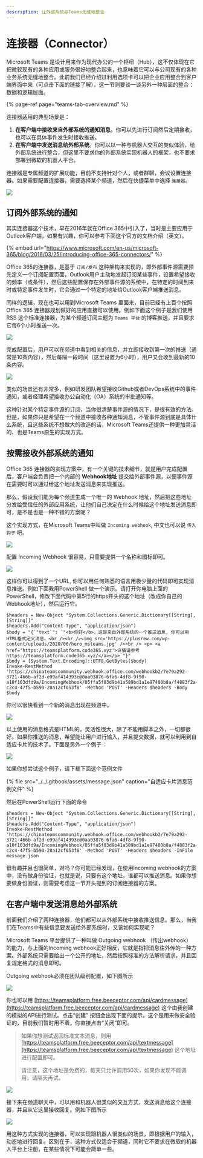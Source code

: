 ```yaml
---
description: 让外部系统与Teams无缝地整合
---
```


# 连接器（Connector）

Microsoft Teams 是设计用来作为现代办公的一个枢纽（Hub），这不仅体现在它把微软现有的各种应用或服务很好地整合起来，也意味着它可以与公司现有的各种业务系统无缝地整合。此前我们已经介绍过利用选项卡可以把企业应用整合到客户端界面中来（可点击下面的链接了解），这一节则要谈一谈另外一种层面的整合：数据和逻辑层面。

{% page-ref page="teams-tab-overview.md" %}

连接器适用的典型场景是：

1. **在客户端中接收来自外部系统的通知消息**。你可以先进行订阅然后定期接收，也可以在具体事件发生时接收推送。
2. **在客户端中发送消息给外部系统**。你可以以一种与机器人交互的类似体验，给外部系统进行整合，但这里不要求你的外部系统实现机器人的框架，也不要求部署到微软的机器人平台。

连接器是专属频道的扩展功能，目前不支持针对个人，或者群聊，会议设置连接器。如果需要配置连接器，需要选择某个频道，然后在快捷菜单中选择 `连接器`。

![](../../.gitbook/assets/tu-pian-%20%2845%29.png)

## 订阅外部系统的通知

其实连接器这个技术，早在2016年就在Office 365中引入了，当时是主要应用于Outlook客户端，如果有兴趣，你可以参考下面这个官方的文档介绍（英文）。

{% embed url="https://www.microsoft.com/en-us/microsoft-365/blog/2016/03/25/introducing-office-365-connectors/" %}

Office 365的连接器，是基于 `订阅/发布` 这种架构来实现的，即外部事件源需要预先定义一个订阅配置页面，Outlook用户主动地发起订阅某些事件，设置希望接收的频率（或条件），然后这些配置保存在外部事件源的系统中，在特定的时间到来时或特定事件发生时，它会通过一个特定的地址给Outlook客户端推送消息。

同样的逻辑，现在也可以用到Microsoft Teams 里面来，目前已经有上百个按照Office 365 连接器规划做好的应用直接可以使用。例如下面这个例子是我们使用RSS 这个标准连接器，为某个频道订阅主题为 `Teams 平台` 的博客推送，并且要求它每6个小时推送一次。

![](../../.gitbook/assets/tu-pian-%20%2834%29.png)

完成配置后，用户可以在频道中看到相关的信息，并立即接收到第一次的推送（通常是10条内容），然后每隔一段时间（这里设置为6小时），用户又会收到最新的10条内容。

![](../../.gitbook/assets/tu-pian-%20%2843%29.png)

类似的场景还有非常多，例如研发团队希望接收Github或者DevOps系统中的事件通知，或者经理希望接收办公自动化（OA）系统的审批通知等。

这种针对某个特定事件源的订阅，当你很清楚事件源的情况下，是很有效的方法。但是，如果你只是希望在一个频道中接收各种通知消息，不管事件源到底是具体什么系统，且这些系统不想做大的改造的话，Microsoft Teams还提供一种更加灵活的、也是Teams原生的实现方式。

## 按需接收外部系统的通知

Office 365 连接器的实现方案中，有一个关键的技术细节，就是用户完成配置后，客户端会负责把一个内部的 **Webhook地址** 提交给外部事件源，以便事件源在需要时可以通过给这个地址发送消息来实现推送。

那么，假设我们能为每个频道生成一个唯一的 Webhook 地址，然后把这些地址分发给受信任的外部应用系统，让他们自己决定在什么时候给这个地址发送消息即可，是不是也是一种不错的方案呢？

这个实现方式，在Microsoft Teams中叫做 `Incoming webhook`, 中文也可以说 `传入钩子` 吧。

![](../../.gitbook/assets/tu-pian-%20%2840%29.png)

配置 Incoming Webhook 很容易，只需要提供一个名称和图标即可。

![](../../.gitbook/assets/tu-pian-%20%2830%29.png)

这样你可以得到了一个URL, 你可以用任何熟悉的语言用极少量的代码即可实现消息推送。例如下面我用PowerShell 做一个演示。请打开你电脑上面的PowerShell，修改下面代码中第5行的https开头的这个地址（改成你自己的Webhook地址），然后运行它。

```text
$headers = New-Object "System.Collections.Generic.Dictionary[[String],[String]]"
$headers.Add("Content-Type", "application/json")
$body = "{`"text`": `"<b>你好</b>，这是来自外部系统的一个推送消息, 你可以用HTML格式定义消息。<br /><br /><img src='https://plusrew.com/wp-content/uploads/2020/06/hero_msteams.jpg' /><br /> <p> <a href='https://teamsplatform.code365.xyz'>详情请参考 https://teamsplatform.code365.xyz/</a></p>`"}"
$body = [System.Text.Encoding]::UTF8.GetBytes($body)
Invoke-RestMethod 'https://chinateamscommunity.webhook.office.com/webhookb2/7e79a292-3721-466b-af2d-e99af414393e@0aa03876-6fa6-4df8-9f90-a10f103dfd9a/IncomingWebhook/05ffa5f83d9b41a589bd1a1e97480b8a/f4883f2a-c2c4-47f5-b590-28a12cf053f8' -Method 'POST' -Headers $headers -Body $body
```

你可以很快看到一个新的消息出现在频道中。

![](../../.gitbook/assets/tu-pian-%20%2848%29.png)

以上使用的消息格式是HTML的，灵活性很大，除了不能用脚本之外，一切都很好。如果你推送的消息，希望能让用户进行输入，并且提交数据，就可以利用到自适应卡片的技术了。下面是另外一个例子：

![](../../.gitbook/assets/tu-pian-%20%2844%29.png)

如果你想尝试这个例子，请下载下面这个范例文件

{% file src="../../.gitbook/assets/message.json" caption="自适应卡片消息范例文件" %}

然后在PowerShell运行下面的命令

```text
$headers = New-Object "System.Collections.Generic.Dictionary[[String],[String]]"
$headers.Add("Content-Type", "application/json")
Invoke-RestMethod 'https://chinateamscommunity.webhook.office.com/webhookb2/7e79a292-3721-466b-af2d-e99af414393e@0aa03876-6fa6-4df8-9f90-a10f103dfd9a/IncomingWebhook/05ffa5f83d9b41a589bd1a1e97480b8a/f4883f2a-c2c4-47f5-b590-28a12cf053f8' -Method 'POST' -Headers $headers -InFile message.json
```

很有趣并且也很简单，对吗？你可能已经发现，在使用Incoming webhook的方案中，没有做身份验证，也就是说，只要有这个地址，谁都可以推送消息。如果你想要做身份验证，则需要考虑这一节开头提到的订阅连接器的方案。

## **在客户端中发送消息给外部系统**

前面我们介绍了两种连接器，他们都可以从外部系统中接收推送信息。那么，当我们在Teams中有些信息要发送给外部系统时，又该如何实现呢？

Microsoft Teams 平台提供了一种叫做 Outgoing webhook （传出webhook） 的能力，与上面的Incoming webhook正好相反，它就是指把消息往外传的一种方案。外部系统只需要给出一个公开的地址，然后按照标准的方法解析请求，并且回复规定格式的消息即可。

Outgoing webhook必须在团队级别配置，如下图所示

![](../../.gitbook/assets/tu-pian-%20%2837%29.png)

你也可以用 [https://teamsplatform.free.beeceptor.com/api/cardmessage](https://teamsplatform.free.beeceptor.com/api/cardmessage) 这个由我创建的模拟的API进行测试。点击“创建” 按钮会出现下面的提示。这个是用来做安全验证的，目前我们暂时用不着，你直接点击“关闭”即可。

> 如果你想测试返回标准文本消息，则用  [https://teamsplatform.free.beeceptor.com/api/textmessage](https://teamsplatform.free.beeceptor.com/api/textmessage) 这个地址进行配置即可。
>
> 请注意，这个地址是免费的，每天只允许调用50次，如果你发现不能调用，请隔天再试。

![](../../.gitbook/assets/tu-pian-%20%2847%29.png)

接下来在频道聊天中，可以用和机器人很类似的交互方式，发送消息给这个连接器，并且从它这里接收回复。例如下图所示

![](../../.gitbook/assets/tu-pian-%20%2835%29.png)

用这种方式实现的连接器，可以实现跟机器人很类似的场景，即根据用户的输入，动态地进行回复。区别在于，这种方式仅适合于频道，同时它不要求在微软的机器人平台上注册，在某些情况下可能会简单一些。

